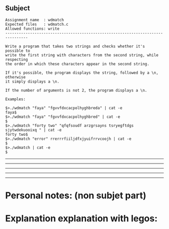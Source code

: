 ## Subject

```
Assignment name  : wdmatch
Expected files   : wdmatch.c
Allowed functions: write
--------------------------------------------------------------------------------

Write a program that takes two strings and checks whether it's possible to
write the first string with characters from the second string, while respecting
the order in which these characters appear in the second string.

If it's possible, the program displays the string, followed by a \n, otherwise
it simply displays a \n.

If the number of arguments is not 2, the program displays a \n.

Examples:

$>./wdmatch "faya" "fgvvfdxcacpolhyghbreda" | cat -e
faya$
$>./wdmatch "faya" "fgvvfdxcacpolhyghbred" | cat -e
$
$>./wdmatch "forty two" "qfqfsoudf arzgrsayns tsryegftdgs sjytwdekuooixq " | cat -e
forty two$
$>./wdmatch "error" rrerrrfiiljdfxjyuifrrvcoojh | cat -e
$
$>./wdmatch | cat -e
$
```

---
---------------------------------
---------------------------------
---------------------------------
---------------------------------

# Personal notes: (non subjet part)
# Explanation explanation with legos: 

